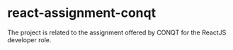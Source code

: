 # react-assignment-conqt
The project is related to the assignment offered by CONQT for the ReactJS developer role. 
